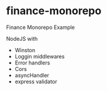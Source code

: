 # finance-monorepo
Finance Monorepo Example

NodeJS with 

- Winston
- Loggin middlewares
- Error handlers 
- Cors
- asyncHandler
- express validator